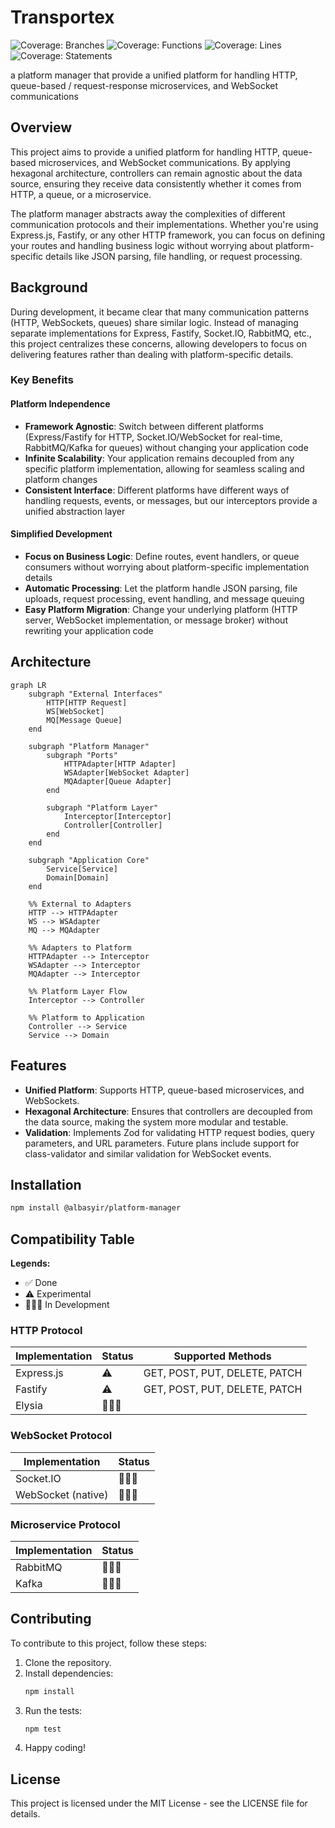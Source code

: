 # Transportex

![Coverage: Branches](./package/core/coverage/badge-branches.svg)
![Coverage: Functions](./package/core/coverage/badge-functions.svg)
![Coverage: Lines](./package/core/coverage/badge-lines.svg)
![Coverage: Statements](./package/core/coverage/badge-statements.svg)

a platform manager that provide a unified platform for handling HTTP, queue-based / request-response microservices, and WebSocket communications

## Overview 
This project aims to provide a unified platform for handling HTTP, queue-based microservices, and WebSocket communications. By applying hexagonal architecture, controllers can remain agnostic about the data source, ensuring they receive data consistently whether it comes from HTTP, a queue, or a microservice.

The platform manager abstracts away the complexities of different communication protocols and their implementations. Whether you're using Express.js, Fastify, or any other HTTP framework, you can focus on defining your routes and handling business logic without worrying about platform-specific details like JSON parsing, file handling, or request processing.

## Background
During development, it became clear that many communication patterns (HTTP, WebSockets, queues) share similar logic. Instead of managing separate implementations for Express, Fastify, Socket.IO, RabbitMQ, etc., this project centralizes these concerns, allowing developers to focus on delivering features rather than dealing with platform-specific details.

### Key Benefits

#### Platform Independence
- **Framework Agnostic**: Switch between different platforms (Express/Fastify for HTTP, Socket.IO/WebSocket for real-time, RabbitMQ/Kafka for queues) without changing your application code
- **Infinite Scalability**: Your application remains decoupled from any specific platform implementation, allowing for seamless scaling and platform changes
- **Consistent Interface**: Different platforms have different ways of handling requests, events, or messages, but our interceptors provide a unified abstraction layer

#### Simplified Development
- **Focus on Business Logic**: Define routes, event handlers, or queue consumers without worrying about platform-specific implementation details
- **Automatic Processing**: Let the platform handle JSON parsing, file uploads, request processing, event handling, and message queuing
- **Easy Platform Migration**: Change your underlying platform (HTTP server, WebSocket implementation, or message broker) without rewriting your application code

## Architecture
```mermaid
graph LR
    subgraph "External Interfaces"
        HTTP[HTTP Request]
        WS[WebSocket]
        MQ[Message Queue]
    end

    subgraph "Platform Manager"
        subgraph "Ports"
            HTTPAdapter[HTTP Adapter]
            WSAdapter[WebSocket Adapter]
            MQAdapter[Queue Adapter]
        end

        subgraph "Platform Layer"
            Interceptor[Interceptor]
            Controller[Controller]
        end
    end

    subgraph "Application Core"
        Service[Service]
        Domain[Domain]
    end

    %% External to Adapters
    HTTP --> HTTPAdapter
    WS --> WSAdapter
    MQ --> MQAdapter

    %% Adapters to Platform
    HTTPAdapter --> Interceptor
    WSAdapter --> Interceptor
    MQAdapter --> Interceptor

    %% Platform Layer Flow
    Interceptor --> Controller

    %% Platform to Application
    Controller --> Service
    Service --> Domain
```

## Features
- **Unified Platform**: Supports HTTP, queue-based microservices, and WebSockets.
- **Hexagonal Architecture**: Ensures that controllers are decoupled from the data source, making the system more modular and testable.
- **Validation**: Implements Zod for validating HTTP request bodies, query parameters, and URL parameters. Future plans include support for class-validator and similar validation for WebSocket events.

## Installation

```bash
npm install @albasyir/platform-manager
```



## Compatibility Table
**Legends:**
- ✅ Done
- ⚠️ Experimental
- 👷🏼‍♂️ In Development

### HTTP Protocol
| Implementation | Status | Supported Methods |
|----------------|--------|-------------------|
| Express.js     | ⚠️     | GET, POST, PUT, DELETE, PATCH |
| Fastify        | ⚠️     | GET, POST, PUT, DELETE, PATCH |
| Elysia         | 👷🏼‍♂️  |  |

### WebSocket Protocol
| Implementation | Status |
|----------------|--------|
| Socket.IO      | 👷🏼‍♂️  |
| WebSocket (native) | 👷🏼‍♂️ |

### Microservice Protocol
| Implementation | Status |
|----------------|--------|
| RabbitMQ       | 👷🏼‍♂️  |
| Kafka          | 👷🏼‍♂️  |

## Contributing
To contribute to this project, follow these steps:

1. Clone the repository.
2. Install dependencies:
   ```bash
   npm install
   ```
3. Run the tests:
   ```bash
   npm test
   ```
4. Happy coding!

## License
This project is licensed under the MIT License - see the LICENSE file for details. 